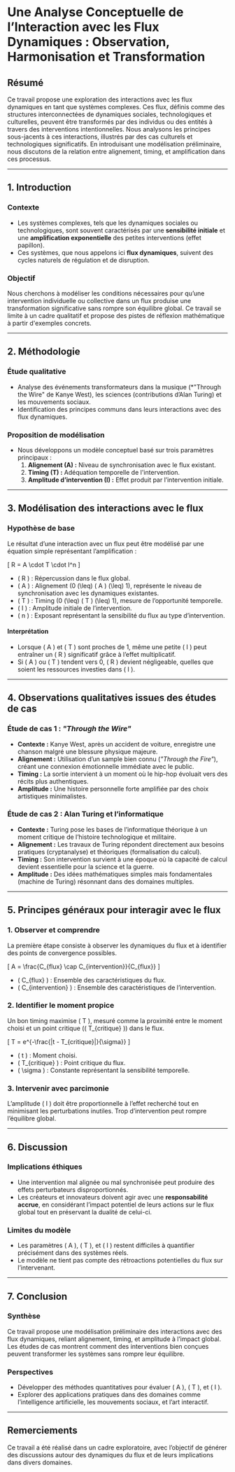 # Une Analyse Conceptuelle de l’Interaction avec les Flux Dynamiques : Observation, Harmonisation et Transformation

## Résumé
Ce travail propose une exploration des interactions avec les flux dynamiques en tant que systèmes complexes. Ces flux, définis comme des structures interconnectées de dynamiques sociales, technologiques et culturelles, peuvent être transformés par des individus ou des entités à travers des interventions intentionnelles. Nous analysons les principes sous-jacents à ces interactions, illustrés par des cas culturels et technologiques significatifs. En introduisant une modélisation préliminaire, nous discutons de la relation entre alignement, timing, et amplification dans ces processus.

---

## 1. Introduction
### Contexte
- Les systèmes complexes, tels que les dynamiques sociales ou technologiques, sont souvent caractérisés par une **sensibilité initiale** et une **amplification exponentielle** des petites interventions (effet papillon).
- Ces systèmes, que nous appelons ici **flux dynamiques**, suivent des cycles naturels de régulation et de disruption.

### Objectif
Nous cherchons à modéliser les conditions nécessaires pour qu’une intervention individuelle ou collective dans un flux produise une transformation significative sans rompre son équilibre global. Ce travail se limite à un cadre qualitatif et propose des pistes de réflexion mathématique à partir d'exemples concrets.

---

## 2. Méthodologie
### Étude qualitative
- Analyse des événements transformateurs dans la musique (*"Through the Wire" de Kanye West), les sciences (contributions d’Alan Turing) et les mouvements sociaux.
- Identification des principes communs dans leurs interactions avec des flux dynamiques.

### Proposition de modélisation
- Nous développons un modèle conceptuel basé sur trois paramètres principaux :
  1. **Alignement (A) :** Niveau de synchronisation avec le flux existant.
  2. **Timing (T) :** Adéquation temporelle de l'intervention.
  3. **Amplitude d’intervention (I) :** Effet produit par l’intervention initiale.

---

## 3. Modélisation des interactions avec le flux
### Hypothèse de base
Le résultat d’une interaction avec un flux peut être modélisé par une équation simple représentant l’amplification :

\[
R = A \cdot T \cdot I^n
\]

- \( R \) : Répercussion dans le flux global.
- \( A \) : Alignement (0 \(\leq\) \( A \) \(\leq\) 1), représente le niveau de synchronisation avec les dynamiques existantes.
- \( T \) : Timing (0 \(\leq\) \( T \) \(\leq\) 1), mesure de l’opportunité temporelle.
- \( I \) : Amplitude initiale de l’intervention.
- \( n \) : Exposant représentant la sensibilité du flux au type d’intervention.

#### Interprétation
- Lorsque \( A \) et \( T \) sont proches de 1, même une petite \( I \) peut entraîner un \( R \) significatif grâce à l’effet multiplicatif.
- Si \( A \) ou \( T \) tendent vers 0, \( R \) devient négligeable, quelles que soient les ressources investies dans \( I \).

---

## 4. Observations qualitatives issues des études de cas
### Étude de cas 1 : *"Through the Wire"*
- **Contexte :** Kanye West, après un accident de voiture, enregistre une chanson malgré une blessure physique majeure.
- **Alignement :** Utilisation d’un sample bien connu (*"Through the Fire"*), créant une connexion émotionnelle immédiate avec le public.
- **Timing :** La sortie intervient à un moment où le hip-hop évoluait vers des récits plus authentiques.
- **Amplitude :** Une histoire personnelle forte amplifiée par des choix artistiques minimalistes.

### Étude de cas 2 : Alan Turing et l’informatique
- **Contexte :** Turing pose les bases de l’informatique théorique à un moment critique de l’histoire technologique et militaire.
- **Alignement :** Les travaux de Turing répondent directement aux besoins pratiques (cryptanalyse) et théoriques (formalisation du calcul).
- **Timing :** Son intervention survient à une époque où la capacité de calcul devient essentielle pour la science et la guerre.
- **Amplitude :** Des idées mathématiques simples mais fondamentales (machine de Turing) résonnant dans des domaines multiples.

---

## 5. Principes généraux pour interagir avec le flux
### 1. Observer et comprendre
La première étape consiste à observer les dynamiques du flux et à identifier des points de convergence possibles.

\[
A = \frac{C_{flux} \cap C_{intervention}}{C_{flux}}
\]

- \( C_{flux} \) : Ensemble des caractéristiques du flux.
- \( C_{intervention} \) : Ensemble des caractéristiques de l’intervention.

### 2. Identifier le moment propice
Un bon timing maximise \( T \), mesuré comme la proximité entre le moment choisi et un point critique (\( T_{critique} \)) dans le flux.

\[
T = e^{-\frac{|t - T_{critique}|}{\sigma}}
\]

- \( t \) : Moment choisi.
- \( T_{critique} \) : Point critique du flux.
- \( \sigma \) : Constante représentant la sensibilité temporelle.

### 3. Intervenir avec parcimonie
L’amplitude \( I \) doit être proportionnelle à l’effet recherché tout en minimisant les perturbations inutiles. Trop d’intervention peut rompre l’équilibre global.

---

## 6. Discussion
### Implications éthiques
- Une intervention mal alignée ou mal synchronisée peut produire des effets perturbateurs disproportionnés.
- Les créateurs et innovateurs doivent agir avec une **responsabilité accrue**, en considérant l’impact potentiel de leurs actions sur le flux global tout en préservant la dualité de celui-ci.

### Limites du modèle
- Les paramètres \( A \), \( T \), et \( I \) restent difficiles à quantifier précisément dans des systèmes réels.
- Le modèle ne tient pas compte des rétroactions potentielles du flux sur l’intervenant.

---

## 7. Conclusion
### Synthèse
Ce travail propose une modélisation préliminaire des interactions avec des flux dynamiques, reliant alignement, timing, et amplitude à l’impact global. Les études de cas montrent comment des interventions bien conçues peuvent transformer les systèmes sans rompre leur équilibre.

### Perspectives
- Développer des méthodes quantitatives pour évaluer \( A \), \( T \), et \( I \).
- Explorer des applications pratiques dans des domaines comme l’intelligence artificielle, les mouvements sociaux, et l’art interactif.

---

## Remerciements
Ce travail a été réalisé dans un cadre exploratoire, avec l’objectif de générer des discussions autour des dynamiques du flux et de leurs implications dans divers domaines.
